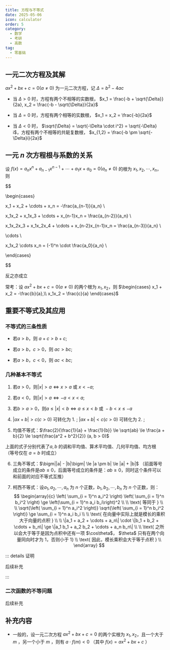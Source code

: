 ```yaml
---
title: 方程与不等式
date: 2025-05-06
icon: calculator
order: 5
category:
  - 数学
  - 考研
  - 高数
tag:
  - 零基础
---
```


## 一元二次方程及其解

$ax^2 + bx + c = 0 ( a \neq 0 )$ 为一元二次方程，记 $\Delta = b^2 - 4ac$

- 当 $\Delta > 0$ 时，方程有两个不相等的实数根， $x_1 = \frac{-b + \sqrt{\Delta}}{2a}, x_2 = \frac{-b - \sqrt{\Delta}}{2a}$

- 当 $\Delta = 0$ 时，方程有两个相等的实数根， $x_1 = x_2 = \frac{-b}{2a}$

- 当 $\Delta < 0$ 时， $\sqrt{\Delta} = \sqrt{-\Delta \cdot i^2} = \sqrt{-\Delta} i$，方程有两个不相等的共轭复数根， $x_{1,2} = \frac{-b \pm \sqrt{-\Delta}i}{2a}$

## 一元 $n$ 次方程根与系数的关系

设 $f(x) = a_nx^n + a_{n-1}x^{n-1} + \cdots + a_1x + a_0 = 0 ( a_n \neq 0)$ 的根为 $x_1, x_2, \cdots, x_n$，则

$$

\begin{cases}

x_1 + x_2 + \cdots + x_n = -\frac{a_{n-1}}{a_n} \\

x_1x_2 + x_1x_3 + \cdots + x_{n-1}x_n = \frac{a_{n-2}}{a_n} \\

x_1x_2x_3 + x_1x_2x_4 + \cdots + x_{n-2}x_{n-1}x_n = \frac{a_{n-3}}{a_n} \\

\cdots \\

x_1x_2 \cdots x_n = (-1)^n \cdot \frac{a_0}{a_n} \\

\end{cases}

$$

反之亦成立

常考：设 $ax^2 + bx + c = 0(a \neq 0)$ 的两个根为 $x_1, x_2$，则 $\begin{cases} x_1 + x_2 = -\frac{b}{a},\\ x_1x_2 = \frac{c}{a} \end{cases}$

## 重要不等式及其应用

### 不等式的三条性质

- 若$a > b$，则 $a + c > b + c$;

- 若$a > b$，$c > 0$，则 $ac > bc$;

- 若$a > b$，$c < 0$，则 $ac < bc$;

### 几种基本不等式

1. 若$a > 0$，则$|x| > a \Leftrightarrow x > a \text{ 或 } x < -a$;

2. 若$a < 0$，则$|x| > a \Leftrightarrow -a < x < a$;

3. 若$b > a > 0$，则$a \le |x| < b \Leftrightarrow a \le x < b \text{ 或 } -b < x \le -a$

4. $|ax + b| > c (c > 0)$ 可转化为 1. ; $|ax + b| < c (c > 0)$ 可转化为 2. ;

5. 均值不等式：$\frac{2}{\frac{1}{a} + \frac{1}{b}} \le \sqrt{ab} \le \frac{a + b}{2} \le \sqrt{\frac{a^2 + b^2}{2}} (a, b > 0)$

上面的式子分别代表了$a, b$ 的调和平均值、算术平均值、几何平均值、均方根 （等号仅在 $a = b$ 时成立）

6. 三角不等式：$\bigm||a| - |b|\bigm| \le |a \pm b| \le |a| + |b|$ （前面等号成立的条件是$ab \le 0$，后面等号成立的条件是：$ab \ge 0$，同时这个条件可以和前面的对应不等式互推）

7. 柯西不等式：设$a_1, a_2, \cdots, a_n$ 为 $n$ 个正数，$b_1, b_2, \cdots, b_n$ 为 $n$ 个正数，则：
$$
\begin{array}{c}
\left( \sum_{i = 1}^n a_i^2 \right) \left( \sum_{i = 1}^n b_i^2 \right) \ge \left(\sum_{i = 1}^n a_i b_i\right)^2 \\
\\
\text{ 等同于 } \\
\\
\sqrt{\left( \sum_{i = 1}^n a_i^2 \right)} \sqrt{\left( \sum_{i = 1}^n b_i^2 \right)} \ge \sum_{i = 1}^n a_i b_i \\
\\
\text{ 在向量中实际上就是模长的乘积大于向量的点积 } \\
\\
\|a_1 + a_2 + \cdots + a_n\| \cdot \|b_1 + b_2 + \cdots + b_n\| \ge \|a_1 b_1 + a_2 b_2 + \cdots + a_n b_n\| \\
\\
\text{ 之所以会大于等于是因为点积中还有一项 $\cos\theta$， $\theta$ 只有在两个向量同向时才为 1，否则小于 1} \\
\text{ 因此，模长乘积会大于等于点积 } \\
\end{array}
$$

::: details 证明

后续补充

:::

### 二次函数的不等问题

后续补充

## 补充内容

- 一般的，设一元二次方程 $ax^2 + bx + c = 0$ 的两个实根为 $x_1, x_2$，且一个大于 $m$ ，另一个小于 $m$ ，则有 $a \cdot f(m) < 0$ （其中 $f(x) = ax^2 + bx + c$ ）
